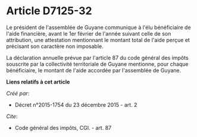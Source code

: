 # Article D7125-32

Le président de l'assemblée de Guyane communique à l'élu bénéficiaire de l'aide financière, avant le 1er février de l'année
suivant celle de son attribution, une attestation mentionnant le montant total de l'aide perçue et précisant son caractère
non imposable. 

La déclaration annuelle prévue par l'article 87 du code général des impôts souscrite par la collectivité territoriale de
Guyane mentionne, pour chaque bénéficiaire, le montant de l'aide accordée par l'assemblée de Guyane.

**Liens relatifs à cet article**

_Créé par_:

  - Décret n°2015-1754 du 23 décembre 2015 - art. 2

_Cite_:

  - Code général des impôts, CGI. - art. 87
